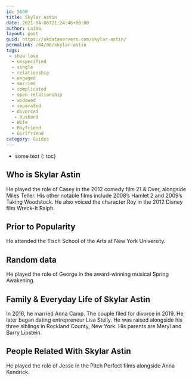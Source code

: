 ```yaml
---
id: 5660
title: Skylar Astin
date: 2021-04-06T21:24:46+00:00
author: Laima
layout: post
guid: https://ukdataservers.com/skylar-astin/
permalink: /04/06/skylar-astin
tags:
 - show love
  - unspecified
  - single
  - relationship
  - engaged
  - married
  - complicated
  - open relationship
  - widowed
  - separated
  - divorced
   - Husband
  - Wife
  - Boyfriend
  - Girlfriend
category: Guides
---
```


* some text
{: toc}


## Who is Skylar Astin
                  
                  
                  
He played the role of Casey in the 2012 comedy film 21 & Over, alongside Miles Teller. His other notable films include 2008&#8217;s Hamlet 2 and 2009&#8217;s Taking Woodstock. He also voiced the character Roy in the 2012 Disney film Wreck-It Ralph.
                  
              
            
              
            
                
                
                
## Prior to Popularity
                  
                  
                  
He attended the Tisch School of the Arts at New York University. 
                  
              
            
              
            
                
                
                
## Random data
                  
                  
                  
He played the role of George in the award-winning musical Spring Awakening.
                  
              
            
              
            
                
                
                
## Family & Everyday Life of Skylar Astin
                  
                  
                  
In 2016, he married Anna Camp. The couple filed for divorce in 2019. He later began dating entrepreneur Lisa Stelly. He was raised alongside his three siblings in Rockland County, New York. His parents are Meryl and Barry Lipstein.
                  
              
            
              
            
                
                
                
## People Related With Skylar Astin
                  
                  
                  
He played the role of Jesse in the Pitch Perfect films alongside Anna Kendrick. 
                  
              
            
              
            
                
              
            
              
              
            
            
              
            
          
          
          
